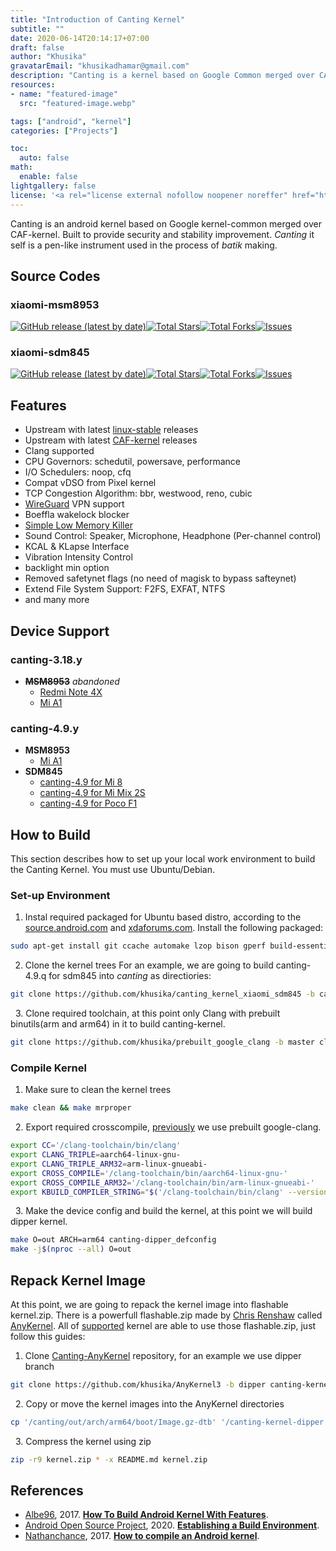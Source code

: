 ```yaml
---
title: "Introduction of Canting Kernel"
subtitle: ""
date: 2020-06-14T20:14:17+07:00
draft: false
author: "Khusika"
gravatarEmail: "khusikadhamar@gmail.com"
description: "Canting is a kernel based on Google Common merged over CAF."
resources:
- name: "featured-image"
  src: "featured-image.webp"

tags: ["android", "kernel"]
categories: ["Projects"]

toc:
  auto: false
math:
  enable: false
lightgallery: false
license: '<a rel="license external nofollow noopener noreffer" href="https://creativecommons.org/licenses/by-nc/4.0/" target="_blank">CC BY-NC 4.0</a>'
---
```

Canting is an android kernel based on Google kernel-common merged over CAF-kernel. Built to provide security and stability improvement. _Canting_ it self is a pen-like instrument used in the process of _batik_ making.
<!--more-->

## Source Codes
### xiaomi-msm8953
[![GitHub release (latest by date)](https://img.shields.io/github/v/release/khusika/canting_kernel_xiaomi_msm8953?style=flat-square)](https://github.com/khusika/canting_kernel_xiaomi_msm8953/releases/latest)[![Total Stars](https://img.shields.io/github/stars/khusika/canting_kernel_xiaomi_msm8953?style=flat-square)](https://github.com/khusika/canting_kernel_xiaomi_msm8953/stargazers)[![Total Forks](https://img.shields.io/github/forks/khusika/canting_kernel_xiaomi_msm8953?style=flat-square)](https://github.com/khusika/canting_kernel_xiaomi_msm8953/network/members)[![Issues](https://img.shields.io/github/issues/khusika/canting_kernel_xiaomi_msm8953?style=flat-square)](https://github.com/khusika/canting_kernel_xiaomi_msm8953/issues)

### xiaomi-sdm845
[![GitHub release (latest by date)](https://img.shields.io/github/v/release/khusika/canting_kernel_xiaomi_sdm845?style=flat-square)](https://github.com/khusika/canting_kernel_xiaomi_sdm845/releases/latest)[![Total Stars](https://img.shields.io/github/stars/khusika/canting_kernel_xiaomi_sdm845?style=flat-square)](https://github.com/khusika/canting_kernel_xiaomi_sdm845/stargazers)[![Total Forks](https://img.shields.io/github/forks/khusika/canting_kernel_xiaomi_sdm845?style=flat-square)](https://github.com/khusika/canting_kernel_xiaomi_sdm845/network/members)[![Issues](https://img.shields.io/github/issues/khusika/canting_kernel_xiaomi_sdm845?style=flat-square)](https://github.com/khusika/canting_kernel_xiaomi_sdm845/issues)

## Features
* Upstream with latest [linux-stable](https://git.kernel.org/pub/scm/linux/kernel/git/stable/linux.git/) releases
* Upstream with latest [CAF-kernel](https://source.codeaurora.org/quic/la/kernel) releases
* Clang supported
* CPU Governors: schedutil, powersave, performance
* I/O Schedulers: noop, cfq
* Compat vDSO from Pixel kernel
* TCP Congestion Algorithm: bbr, westwood, reno, cubic
* [WireGuard](https://xdaforums.com/t/wireguard-kernel-rom-integration.3711635/) VPN support
* Boeffla wakelock blocker
* [Simple Low Memory Killer](https://github.com/kerneltoast/simple_lmk)
* Sound Control: Speaker, Microphone, Headphone (Per-channel control)
* KCAL & KLapse Interface
* Vibration Intensity Control
* backlight min option
* Removed safetynet flags (no need of magisk to bypass safteynet)
* Extend File System Support: F2FS, EXFAT, NTFS
* and many more

## Device Support
### canting-3.18.y
* ~~**MSM8953**~~ _abandoned_
  * [Redmi Note 4X](https://xdaforums.com/t/kernel-mido-3-18-y-canting-1-2-24-03-2019.3865604/)
  * [Mi A1](https://xdaforums.com/t/kernel-tissot-3-18-y-canting-1-2-24-03-2019.3865600/)

### canting-4.9.y
* **MSM8953**
  * [Mi A1](https://xdaforums.com/t/kernel-tissot-4-9-y-canting-4-6-29-10-2019.3871134/)
* **SDM845**
  * [canting-4.9 for Mi 8](https://xdaforums.com/t/kernel-dipper-4-9-y-canting-3-6-22-08-2021.3907882/)
  * [canting-4.9 for Mi Mix 2S](https://xdaforums.com/t/kernel-polaris-4-9-y-canting-3-6-22-08-2021.3907884/)
  * [canting-4.9 for Poco F1](https://xdaforums.com/t/kernel-beryllium-4-9-y-canting-3-6-22-08-2021.3907883/)

## How to Build
This section describes how to set up your local work environment to build the Canting Kernel. You must use Ubuntu/Debian.
### Set-up Environment
1. Instal required packaged for Ubuntu based distro, according to the [source.android.com](https://source.android.com/setup/build/initializing#installing-required-packages-ubuntu-1404) and [xdaforums.com](https://xdaforums.com/t/guide-noobs-familiar-how-to-build-android-kernel-with-features.3654336/). Install the following packaged:
```bash
sudo apt-get install git ccache automake lzop bison gperf build-essential zip curl zlib1g-dev zlib1g-dev:i386 g++-multilib python-networkx libxml2-utils bzip2 libbz2-dev libbz2-1.0 libghc-bzlib-dev squashfs-tools pngcrush schedtool dpkg-dev liblz4-tool make optipng
```
2. Clone the kernel trees
For an example, we are going to build canting-4.9.q for sdm845 into _canting_ as directiories:
```bash
git clone https://github.com/khusika/canting_kernel_xiaomi_sdm845 -b canting-4.9-q canting
```
&nbsp;
3. Clone required toolchain, at this point only Clang with prebuilt binutils(arm and arm64) in it to build canting-kernel.
```bash
git clone https://github.com/khusika/prebuilt_google_clang -b master clang-toolchain
```
### Compile Kernel 
1. Make sure to clean the kernel trees
```bash
make clean && make mrproper
```
&nbsp;
2. Export required crosscompile, [previously](#set-up-environment) we use prebuilt google-clang.
```bash
export CC='/clang-toolchain/bin/clang'
export CLANG_TRIPLE=aarch64-linux-gnu-
export CLANG_TRIPLE_ARM32=arm-linux-gnueabi-
export CROSS_COMPILE='/clang-toolchain/bin/aarch64-linux-gnu-'
export CROSS_COMPILE_ARM32='/clang-toolchain/bin/arm-linux-gnueabi-'
export KBUILD_COMPILER_STRING="$('/clang-toolchain/bin/clang' --version | head -n 1 | perl -pe 's/\((?:http|git).*?\)//gs' | sed -e 's/  */ /g')"
```
&nbsp;
3. Make the device config and build the kernel, at this point we will build dipper kernel.
```bash
make O=out ARCH=arm64 canting-dipper_defconfig
make -j$(nproc --all) O=out
```
## Repack Kernel Image
At this point, we are going to repack the kernel image into flashable kernel.zip. There is a powerfull flashable.zip made by [Chris Renshaw](https://github.com/osm0sis) called [AnyKernel](https://github.com/osm0sis/AnyKernel3). All of [supported](#device-support) kernel are able to use those flashable.zip, just follow this guides:
1. Clone [Canting-AnyKernel](https://github.com/khusika/AnyKernel3) repository, for an example we use dipper branch
```bash
git clone https://github.com/khusika/AnyKernel3 -b dipper canting-kernel-dipper
```
&nbsp;
2. Copy or move the kernel images into the AnyKernel directories
```bash
cp '/canting/out/arch/arm64/boot/Image.gz-dtb' '/canting-kernel-dipper'
```
&nbsp;
3. Compress the kernel using zip
```bash
zip -r9 kernel.zip * -x README.md kernel.zip
```
## References
- [Albe96](https://xdaforums.com/m/albe96.7334959/), 2017. **[How To Build Android Kernel With Features](https://xdaforums.com/t/guide-noobs-familiar-how-to-build-android-kernel-with-features.3654336/)**.
- [Android Open Source Project](https://source.android.com/), 2020. **[Establishing a Build Environment](https://source.android.com/setup/build/initializing#installing-required-packages-ubuntu-1404)**.
- [Nathanchance](https://xdaforums.com/m/nathanchance.6842057/), 2017. **[How to compile an Android kernel](https://xdaforums.com/t/reference-how-to-compile-an-android-kernel.3627297/)**.
